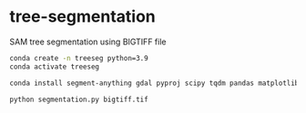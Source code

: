 # tree-segmentation
SAM tree segmentation using BIGTIFF file


```bash
conda create -n treeseg python=3.9 
conda activate treeseg
```

```bash
conda install segment-anything gdal pyproj scipy tqdm pandas matplotlib
```

```bash
python segmentation.py bigtiff.tif
```